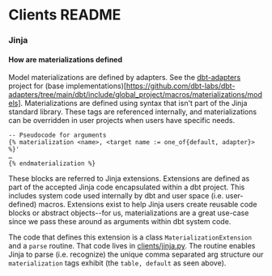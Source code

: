 # Clients README

### Jinja

#### How are materializations defined

Model materializations are defined by adapters. See the [dbt-adapters](https://github.com/dbt-labs/dbt-adapters) project for (base implementations)[https://github.com/dbt-labs/dbt-adapters/tree/main/dbt/include/global_project/macros/materializations/models]. Materializations are defined using syntax that isn't part of the Jinja standard library. These tags are referenced internally, and materializations can be overridden in user projects when users have specific needs.

```
-- Pseudocode for arguments
{% materialization <name>, <target name := one_of{default, adapter}> %}'
…
{% endmaterialization %}
```

These blocks are referred to Jinja extensions. Extensions are defined as part of the accepted Jinja code encapsulated within a dbt project. This includes system code used internally by dbt and user space (i.e. user-defined) macros. Extensions exist to help Jinja users create reusable code blocks or abstract objects--for us, materializations are a great use-case since we pass these around as arguments within dbt system code.

The code that defines this extension is a class `MaterializationExtension` and a `parse` routine. That code lives in [clients/jinja.py](https://github.com/dbt-labs/dbt-core/blob/main/core/dbt/clients/jinja.py). The routine
enables Jinja to parse (i.e. recognize) the unique comma separated arg structure our `materialization` tags exhibit (the `table, default` as seen above).
